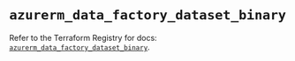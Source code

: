 # `azurerm_data_factory_dataset_binary`

Refer to the Terraform Registry for docs: [`azurerm_data_factory_dataset_binary`](https://registry.terraform.io/providers/hashicorp/azurerm/3.101.0/docs/resources/data_factory_dataset_binary).
